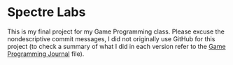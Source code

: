 # Spectre Labs
This is my final project for my Game Programming class. Please excuse the nondescriptive commit messages, I did not originally use GitHub for this project (to check a summary of what I did in each version refer to the [Game Programming Journal](./other/Game%20Programming%20Journal.pdf) file).
